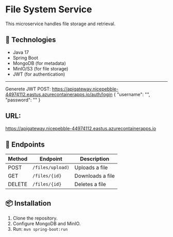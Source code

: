 # File System Service

This microservice handles file storage and retrieval.

## 🚀 Technologies
- Java 17
- Spring Boot
- MongoDB (for metadata)
- MinIO/S3 (for file storage)
- JWT (for authentication)

---------------------------------------------
Generete JWT POST: 
https://apigateway.nicepebble-44974112.eastus.azurecontainerapps.io/auth/login
{
  "username": "",
  "password": ""
}

## URL:
https://apigateway.nicepebble-44974112.eastus.azurecontainerapps.io

## 📂 Endpoints
| Method | Endpoint         | Description                |
|--------|-----------------|----------------------------|
| POST   | `/files/upload)`       | Uploads a file            |
| GET    | `/files/{id}` | Downloads a file          |
| DELETE | `/files/{id}`  | Deletes a file            |

## 📦 Installation
1. Clone the repository.
2. Configure MongoDB and MinIO.
3. Run: `mvn spring-boot:run`
